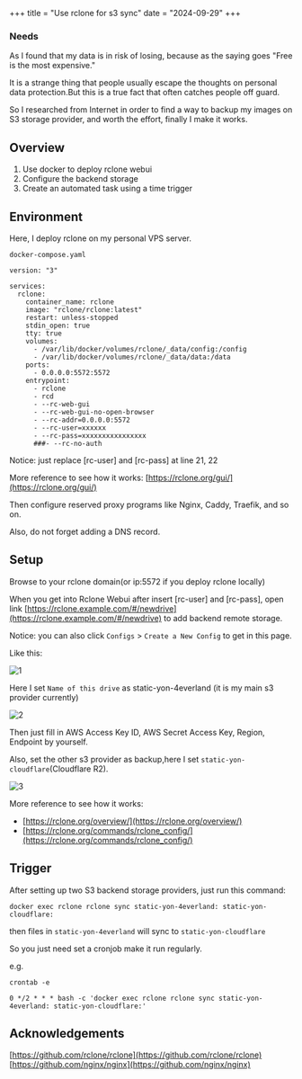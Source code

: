 +++
title = "Use rclone for s3 sync"
date = "2024-09-29"
+++

### Needs

As I found that my data is in risk of losing, because as the saying goes "Free is the most expensive."

It is a strange thing that people usually escape the thoughts on personal data protection.But this is a true fact that often catches people off guard.

So I researched from Internet in order to find a way to backup my images on S3 storage provider, and worth the effort, finally I make it works.


## Overview

1. Use docker to deploy rclone webui
2. Configure the backend storage
3. Create an automated task using a time trigger

## Environment

Here, I deploy rclone on my personal VPS server.

`docker-compose.yaml`

```
version: "3"

services:
  rclone:
    container_name: rclone
    image: "rclone/rclone:latest"
    restart: unless-stopped
    stdin_open: true
    tty: true
    volumes:
      - /var/lib/docker/volumes/rclone/_data/config:/config
      - /var/lib/docker/volumes/rclone/_data/data:/data
    ports:
      - 0.0.0.0:5572:5572
    entrypoint:
      - rclone
      - rcd
      - --rc-web-gui
      - --rc-web-gui-no-open-browser
      - --rc-addr=0.0.0.0:5572
      - --rc-user=xxxxxx
      - --rc-pass=xxxxxxxxxxxxxxxx
      ###- --rc-no-auth

```


Notice: just replace [rc-user] and [rc-pass] at line 21, 22

More reference to see how it works: [https://rclone.org/gui/](https://rclone.org/gui/)

Then configure reserved proxy programs like Nginx, Caddy, Traefik, and so on.

Also, do not forget adding a DNS record.

## Setup

Browse to your rclone domain(or ip:5572 if you deploy rclone locally)

When you get into Rclone Webui after insert [rc-user] and [rc-pass], open link [https://rclone.example.com/#/newdrive](https://rclone.example.com/#/newdrive) to add backend remote storage.

Notice: you can also click `Configs` > `Create a New Config` to get in this page.

Like this:

![1](https://static.yon.im/image/blog/use-rclone-for-s3-sync/1.avif)


Here I set `Name of this drive` as static-yon-4everland (it is my main s3 provider currently)

![2](https://static.yon.im/image/blog/use-rclone-for-s3-sync/2.avif)



Then just fill in AWS Access Key ID, AWS Secret Access Key, Region, Endpoint by yourself.

Also, set the other s3 provider as backup,here I set `static-yon-cloudflare`(Cloudflare R2).


![3](https://static.yon.im/image/blog/use-rclone-for-s3-sync/3.webp)


More reference to see how it works:

- [https://rclone.org/overview/](https://rclone.org/overview/)
- [https://rclone.org/commands/rclone_config/](https://rclone.org/commands/rclone_config/)



## Trigger

After setting up two S3 backend storage providers, just run this command:

```
docker exec rclone rclone sync static-yon-4everland: static-yon-cloudflare:
```

then files in `static-yon-4everland` will sync to `static-yon-cloudflare`

So you just need set a cronjob make it run regularly.

e.g.

```
crontab -e

0 */2 * * * bash -c 'docker exec rclone rclone sync static-yon-4everland: static-yon-cloudflare:'
```

## Acknowledgements

[https://github.com/rclone/rclone](https://github.com/rclone/rclone)
[https://github.com/nginx/nginx](https://github.com/nginx/nginx)
